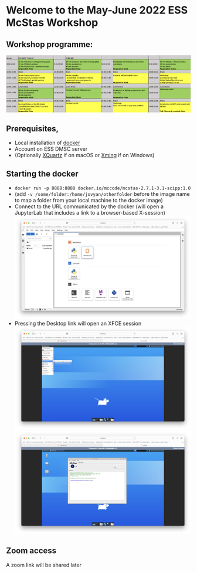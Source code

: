 # Welcome to the May-June 2022 ESS McStas Workshop

## Workshop programme:
[![Workshop programme](pics/programme.png)](https://docs.google.com/spreadsheets/d/1KWNWQxnGK3B8UPHIBGtvUSGSvkVtw4gwqExXmb3KR2k/edit?usp=sharing)

## Prerequisites, 
- Local installation of [docker](https://www.docker.com/products/docker-desktop)
- Account on ESS DMSC server
- (Optionally [XQuartz](https://www.xquartz.org) if on macOS or [Xming](https://sourceforge.net/projects/xming/files/latest/download) if on Windows)

## Starting the docker
- ```docker run -p 8888:8888 docker.io/mccode/mcstas-2.7.1-3.1-scipp:1.0``` 
- (add ```-v /some/folder:/home/jovyan/otherfolder``` before the image name to map a folder from your local machine to the docker image)
- Connect to the URL communicated by the docker (will open a JupyterLab that includes a link to a browser-based X-session)
![Jupyter started](pics/Jupyterlab.png)
- Pressing the Desktop link will open an XFCE session
![Finding McStas](pics/XFCE_McStas_launchers.png)
![McStas started](pics/McStas_3.1_started.png)

## Zoom access
A zoom link will be shared later
